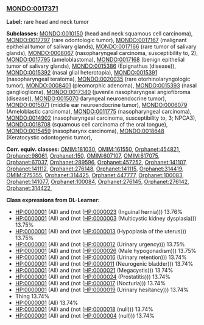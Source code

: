 
### [MONDO:0017371](http://purl.obolibrary.org/obo/MONDO_0017371)
**Label:** rare head and neck tumor

**Subclasses:** [MONDO:0010150](http://purl.obolibrary.org/obo/MONDO_0010150) (head and neck squamous cell carcinoma), [MONDO:0017797](http://purl.obolibrary.org/obo/MONDO_0017797) (rare odontologic tumor), [MONDO:0017167](http://purl.obolibrary.org/obo/MONDO_0017167) (malignant epithelial tumor of salivary glands), [MONDO:0017166](http://purl.obolibrary.org/obo/MONDO_0017166) (rare tumor of salivary glands), [MONDO:0008067](http://purl.obolibrary.org/obo/MONDO_0008067) (nasopharyngeal carcinoma, susceptibility to, 2), [MONDO:0017795](http://purl.obolibrary.org/obo/MONDO_0017795) (ameloblastoma), [MONDO:0017168](http://purl.obolibrary.org/obo/MONDO_0017168) (benign epithelial tumor of salivary glands), [MONDO:0015386](http://purl.obolibrary.org/obo/MONDO_0015386) (Epignathus (disease)), [MONDO:0015392](http://purl.obolibrary.org/obo/MONDO_0015392) (nasal glial heterotopia), [MONDO:0015391](http://purl.obolibrary.org/obo/MONDO_0015391) (nasopharyngeal teratoma), [MONDO:0020035](http://purl.obolibrary.org/obo/MONDO_0020035) (rare otorhinolaryngologic tumor), [MONDO:0008401](http://purl.obolibrary.org/obo/MONDO_0008401) (pleomorphic adenoma), [MONDO:0015393](http://purl.obolibrary.org/obo/MONDO_0015393) (nasal ganglioglioma), [MONDO:0017340](http://purl.obolibrary.org/obo/MONDO_0017340) (juvenile nasopharyngeal angiofibroma (disease)), [MONDO:0015070](http://purl.obolibrary.org/obo/MONDO_0015070) (laryngeal neuroendocrine tumor), [MONDO:0015071](http://purl.obolibrary.org/obo/MONDO_0015071) (middle ear neuroendocrine tumor), [MONDO:0006079](http://purl.obolibrary.org/obo/MONDO_0006079) (Ameloblastic carcinoma), [MONDO:0011775](http://purl.obolibrary.org/obo/MONDO_0011775) (nasopharyngeal carcinoma), [MONDO:0014902](http://purl.obolibrary.org/obo/MONDO_0014902) (nasopharyngeal carcinoma, susceptibility to, 3; NPCA3), [MONDO:0018708](http://purl.obolibrary.org/obo/MONDO_0018708) (squamous cell carcinoma of the oral tongue), [MONDO:0015459](http://purl.obolibrary.org/obo/MONDO_0015459) (nasopharynx carcinoma), [MONDO:0018648](http://purl.obolibrary.org/obo/MONDO_0018648) (Keratocystic odontogenic tumor), 

**Corr. equiv. classes:** [OMIM:181030](http://purl.obolibrary.org/obo/OMIM_181030), [OMIM:161550](http://purl.obolibrary.org/obo/OMIM_161550), [Orphanet:454821](http://www.orpha.net/ORDO/Orphanet_454821), [Orphanet:98061](http://www.orpha.net/ORDO/Orphanet_98061), [Orphanet:150](http://www.orpha.net/ORDO/Orphanet_150), [OMIM:607107](http://purl.obolibrary.org/obo/OMIM_607107), [OMIM:617075](http://purl.obolibrary.org/obo/OMIM_617075), [Orphanet:67037](http://www.orpha.net/ORDO/Orphanet_67037), [Orphanet:289596](http://www.orpha.net/ORDO/Orphanet_289596), [Orphanet:457252](http://www.orpha.net/ORDO/Orphanet_457252), [Orphanet:141107](http://www.orpha.net/ORDO/Orphanet_141107), [Orphanet:141112](http://www.orpha.net/ORDO/Orphanet_141112), [Orphanet:276148](http://www.orpha.net/ORDO/Orphanet_276148), [Orphanet:141115](http://www.orpha.net/ORDO/Orphanet_141115), [Orphanet:314419](http://www.orpha.net/ORDO/Orphanet_314419), [OMIM:275355](http://purl.obolibrary.org/obo/OMIM_275355), [Orphanet:314425](http://www.orpha.net/ORDO/Orphanet_314425), [Orphanet:447777](http://www.orpha.net/ORDO/Orphanet_447777), [Orphanet:100083](http://www.orpha.net/ORDO/Orphanet_100083), [Orphanet:141077](http://www.orpha.net/ORDO/Orphanet_141077), [Orphanet:100084](http://www.orpha.net/ORDO/Orphanet_100084), [Orphanet:276145](http://www.orpha.net/ORDO/Orphanet_276145), [Orphanet:276142](http://www.orpha.net/ORDO/Orphanet_276142), [Orphanet:314422](http://www.orpha.net/ORDO/Orphanet_314422), 

**Class expressions from DL-Learner:**

- [HP:0000001](http://purl.obolibrary.org/obo/HP_0000001) (All) and (not ([HP:0000023](http://purl.obolibrary.org/obo/HP_0000023) (Inguinal hernia))) 13.76%
- [HP:0000001](http://purl.obolibrary.org/obo/HP_0000001) (All) and (not ([HP:0000003](http://purl.obolibrary.org/obo/HP_0000003) (Multicystic kidney dysplasia))) 13.75%
- [HP:0000001](http://purl.obolibrary.org/obo/HP_0000001) (All) and (not ([HP:0000013](http://purl.obolibrary.org/obo/HP_0000013) (Hypoplasia of the uterus))) 13.75%
- [HP:0000001](http://purl.obolibrary.org/obo/HP_0000001) (All) and (not ([HP:0000012](http://purl.obolibrary.org/obo/HP_0000012) (Urinary urgency))) 13.75%
- [HP:0000001](http://purl.obolibrary.org/obo/HP_0000001) (All) and (not ([HP:0000026](http://purl.obolibrary.org/obo/HP_0000026) (Male hypogonadism))) 13.75%
- [HP:0000001](http://purl.obolibrary.org/obo/HP_0000001) (All) and (not ([HP:0000016](http://purl.obolibrary.org/obo/HP_0000016) (Urinary retention))) 13.74%
- [HP:0000001](http://purl.obolibrary.org/obo/HP_0000001) (All) and (not ([HP:0000011](http://purl.obolibrary.org/obo/HP_0000011) (Neurogenic bladder))) 13.74%
- [HP:0000001](http://purl.obolibrary.org/obo/HP_0000001) (All) and (not ([HP:0000021](http://purl.obolibrary.org/obo/HP_0000021) (Megacystis))) 13.74%
- [HP:0000001](http://purl.obolibrary.org/obo/HP_0000001) (All) and (not ([HP:0000024](http://purl.obolibrary.org/obo/HP_0000024) (Prostatitis))) 13.74%
- [HP:0000001](http://purl.obolibrary.org/obo/HP_0000001) (All) and (not ([HP:0000017](http://purl.obolibrary.org/obo/HP_0000017) (Nocturia))) 13.74%
- [HP:0000001](http://purl.obolibrary.org/obo/HP_0000001) (All) and (not ([HP:0000019](http://purl.obolibrary.org/obo/HP_0000019) (Urinary hesitancy))) 13.74%
- Thing 13.74%
- [HP:0000001](http://purl.obolibrary.org/obo/HP_0000001) (All) 13.74%
- [HP:0000001](http://purl.obolibrary.org/obo/HP_0000001) (All) and (not ([HP:0000018](http://purl.obolibrary.org/obo/HP_0000018) (null))) 13.74%
- [HP:0000001](http://purl.obolibrary.org/obo/HP_0000001) (All) and (not ([HP:0000004](http://purl.obolibrary.org/obo/HP_0000004) (null))) 13.74%


